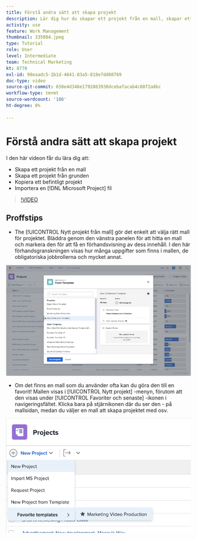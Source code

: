 ```yaml
---
title: Förstå andra sätt att skapa projekt
description: Lär dig hur du skapar ett projekt från en mall, skapar ett projekt från grunden, kopierar ett befintligt projekt eller importerar ett [!DNL Microsoft Project] -fil.
activity: use
feature: Work Management
thumbnail: 335084.jpeg
type: Tutorial
role: User
level: Intermediate
team: Technical Marketing
kt: 8770
exl-id: 98eaadc5-1b1d-4641-83a5-818e7dd60769
doc-type: video
source-git-commit: 650e4d346e1792863930dcebafacab4c88f2a8bc
workflow-type: tm+mt
source-wordcount: '186'
ht-degree: 0%

---
```


# Förstå andra sätt att skapa projekt

I den här videon får du lära dig att:

* Skapa ett projekt från en mall
* Skapa ett projekt från grunden
* Kopiera ett befintligt projekt
* Importera en [!DNL Microsoft Project] fil

>[!VIDEO](https://video.tv.adobe.com/v/335084/?quality=12&learn=on)

## Proffstips

* The [!UICONTROL Nytt projekt från mall] gör det enkelt att välja rätt mall för projektet. Bläddra genom den vänstra panelen för att hitta en mall och markera den för att få en förhandsvisning av dess innehåll. I den här förhandsgranskningen visas hur många uppgifter som finns i mallen, de obligatoriska jobbrollerna och mycket annat.

![[!UICONTROL Nytt projekt från mall] window](assets/planner-fund-new-project-from-template-window.png)

* Om det finns en mall som du använder ofta kan du göra den till en favorit! Mallen visas i [!UICONTROL Nytt projekt] -menyn, förutom att den visas under [!UICONTROL Favoriter och senaste] -ikonen i navigeringsfältet. Klicka bara på stjärnikonen där du ser den - på mallsidan, medan du väljer en mall att skapa projektet med osv.

![[!UICONTROL Favoritmallar] lista under [!UICONTROL Nytt projekt] knapp](assets/planner-fund-template-favorites.png)

<!---
learn more:
create a project using a template
create a project
copy a project
import a project from Microsoft Project
--->
